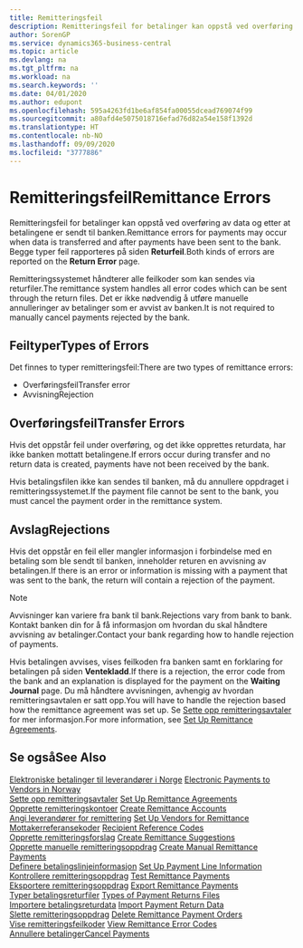 ```yaml
---
title: Remitteringsfeil
description: Remitteringsfeil for betalinger kan oppstå ved overføring av data og etter at betalingene er sendt til banken. Begge typer feil rapporteres på siden Returfeil.
author: SorenGP
ms.service: dynamics365-business-central
ms.topic: article
ms.devlang: na
ms.tgt_pltfrm: na
ms.workload: na
ms.search.keywords: ''
ms.date: 04/01/2020
ms.author: edupont
ms.openlocfilehash: 595a4263fd1be6af854fa00055dcead769074f99
ms.sourcegitcommit: a80afd4e5075018716efad76d82a54e158f1392d
ms.translationtype: HT
ms.contentlocale: nb-NO
ms.lasthandoff: 09/09/2020
ms.locfileid: "3777886"
---
```

# <a name="remittance-errors"></a><span data-ttu-id="8e6b4-104">Remitteringsfeil</span><span class="sxs-lookup"><span data-stu-id="8e6b4-104">Remittance Errors</span></span>
<span data-ttu-id="8e6b4-105">Remitteringsfeil for betalinger kan oppstå ved overføring av data og etter at betalingene er sendt til banken.</span><span class="sxs-lookup"><span data-stu-id="8e6b4-105">Remittance errors for payments may occur when data is transferred and after payments have been sent to the bank.</span></span> <span data-ttu-id="8e6b4-106">Begge typer feil rapporteres på siden **Returfeil**.</span><span class="sxs-lookup"><span data-stu-id="8e6b4-106">Both kinds of errors are reported on the **Return Error** page.</span></span>  

<span data-ttu-id="8e6b4-107">Remitteringssystemet håndterer alle feilkoder som kan sendes via returfiler.</span><span class="sxs-lookup"><span data-stu-id="8e6b4-107">The remittance system handles all error codes which can be sent through the return files.</span></span> <span data-ttu-id="8e6b4-108">Det er ikke nødvendig å utføre manuelle annulleringer av betalinger som er avvist av banken.</span><span class="sxs-lookup"><span data-stu-id="8e6b4-108">It is not required to manually cancel payments rejected by the bank.</span></span>  

## <a name="types-of-errors"></a><span data-ttu-id="8e6b4-109">Feiltyper</span><span class="sxs-lookup"><span data-stu-id="8e6b4-109">Types of Errors</span></span>  
<span data-ttu-id="8e6b4-110">Det finnes to typer remitteringsfeil:</span><span class="sxs-lookup"><span data-stu-id="8e6b4-110">There are two types of remittance errors:</span></span>  

- <span data-ttu-id="8e6b4-111">Overføringsfeil</span><span class="sxs-lookup"><span data-stu-id="8e6b4-111">Transfer error</span></span>  
- <span data-ttu-id="8e6b4-112">Avvisning</span><span class="sxs-lookup"><span data-stu-id="8e6b4-112">Rejection</span></span>  

## <a name="transfer-errors"></a><span data-ttu-id="8e6b4-113">Overføringsfeil</span><span class="sxs-lookup"><span data-stu-id="8e6b4-113">Transfer Errors</span></span>  
<span data-ttu-id="8e6b4-114">Hvis det oppstår feil under overføring, og det ikke opprettes returdata, har ikke banken mottatt betalingene.</span><span class="sxs-lookup"><span data-stu-id="8e6b4-114">If errors occur during transfer and no return data is created, payments have not been received by the bank.</span></span>  

<span data-ttu-id="8e6b4-115">Hvis betalingsfilen ikke kan sendes til banken, må du annullere oppdraget i remitteringssystemet.</span><span class="sxs-lookup"><span data-stu-id="8e6b4-115">If the payment file cannot be sent to the bank, you must cancel the payment order in the remittance system.</span></span>  

## <a name="rejections"></a><span data-ttu-id="8e6b4-116">Avslag</span><span class="sxs-lookup"><span data-stu-id="8e6b4-116">Rejections</span></span>  
<span data-ttu-id="8e6b4-117">Hvis det oppstår en feil eller mangler informasjon i forbindelse med en betaling som ble sendt til banken, inneholder returen en avvisning av betalingen.</span><span class="sxs-lookup"><span data-stu-id="8e6b4-117">If there is an error or information is missing with a payment that was sent to the bank, the return will contain a rejection of the payment.</span></span>  

> [!NOTE]  
>  <span data-ttu-id="8e6b4-118">Avvisninger kan variere fra bank til bank.</span><span class="sxs-lookup"><span data-stu-id="8e6b4-118">Rejections vary from bank to bank.</span></span> <span data-ttu-id="8e6b4-119">Kontakt banken din for å få informasjon om hvordan du skal håndtere avvisning av betalinger.</span><span class="sxs-lookup"><span data-stu-id="8e6b4-119">Contact your bank regarding how to handle rejection of payments.</span></span>  

<span data-ttu-id="8e6b4-120">Hvis betalingen avvises, vises feilkoden fra banken samt en forklaring for betalingen på siden **Ventekladd**.</span><span class="sxs-lookup"><span data-stu-id="8e6b4-120">If there is a rejection, the error code from the bank and an explanation is displayed for the payment on the **Waiting Journal** page.</span></span> <span data-ttu-id="8e6b4-121">Du må håndtere avvisningen, avhengig av hvordan remitteringsavtalen er satt opp.</span><span class="sxs-lookup"><span data-stu-id="8e6b4-121">You will have to handle the rejection based how the remittance agreement was set up.</span></span> <span data-ttu-id="8e6b4-122">Se [Sette opp remitteringsavtaler](how-to-set-up-remittance-agreements.md) for mer informasjon.</span><span class="sxs-lookup"><span data-stu-id="8e6b4-122">For more information, see [Set Up Remittance Agreements](how-to-set-up-remittance-agreements.md).</span></span>  

## <a name="see-also"></a><span data-ttu-id="8e6b4-123">Se også</span><span class="sxs-lookup"><span data-stu-id="8e6b4-123">See Also</span></span>  
 <span data-ttu-id="8e6b4-124">[Elektroniske betalinger til leverandører i Norge](electronic-payments-to-vendors-in-norway.md) </span><span class="sxs-lookup"><span data-stu-id="8e6b4-124">[Electronic Payments to Vendors in Norway](electronic-payments-to-vendors-in-norway.md) </span></span>  
 <span data-ttu-id="8e6b4-125">[Sette opp remitteringsavtaler](how-to-set-up-remittance-agreements.md) </span><span class="sxs-lookup"><span data-stu-id="8e6b4-125">[Set Up Remittance Agreements](how-to-set-up-remittance-agreements.md) </span></span>  
 <span data-ttu-id="8e6b4-126">[Opprette remitteringskontoer](how-to-create-remittance-accounts.md) </span><span class="sxs-lookup"><span data-stu-id="8e6b4-126">[Create Remittance Accounts](how-to-create-remittance-accounts.md) </span></span>  
 <span data-ttu-id="8e6b4-127">[Angi leverandører for remittering](how-to-set-up-vendors-for-remittance.md) </span><span class="sxs-lookup"><span data-stu-id="8e6b4-127">[Set Up Vendors for Remittance](how-to-set-up-vendors-for-remittance.md) </span></span>  
 <span data-ttu-id="8e6b4-128">[Mottakerreferansekoder](recipient-reference-codes.md) </span><span class="sxs-lookup"><span data-stu-id="8e6b4-128">[Recipient Reference Codes](recipient-reference-codes.md) </span></span>  
 <span data-ttu-id="8e6b4-129">[Opprette remitteringsforslag](how-to-create-remittance-suggestions.md) </span><span class="sxs-lookup"><span data-stu-id="8e6b4-129">[Create Remittance Suggestions](how-to-create-remittance-suggestions.md) </span></span>  
 <span data-ttu-id="8e6b4-130">[Opprette manuelle remitteringsoppdrag](how-to-create-manual-remittance-payments.md) </span><span class="sxs-lookup"><span data-stu-id="8e6b4-130">[Create Manual Remittance Payments](how-to-create-manual-remittance-payments.md) </span></span>  
 <span data-ttu-id="8e6b4-131">[Definere betalingslinjeinformasjon](how-to-set-up-payment-line-information.md) </span><span class="sxs-lookup"><span data-stu-id="8e6b4-131">[Set Up Payment Line Information](how-to-set-up-payment-line-information.md) </span></span>  
 <span data-ttu-id="8e6b4-132">[Kontrollere remitteringsoppdrag](how-to-test-remittance-payments.md) </span><span class="sxs-lookup"><span data-stu-id="8e6b4-132">[Test Remittance Payments](how-to-test-remittance-payments.md) </span></span>  
 <span data-ttu-id="8e6b4-133">[Eksportere remitteringsoppdrag](how-to-export-remittance-payments.md) </span><span class="sxs-lookup"><span data-stu-id="8e6b4-133">[Export Remittance Payments](how-to-export-remittance-payments.md) </span></span>  
 <span data-ttu-id="8e6b4-134">[Typer betalingsreturfiler](types-of-payment-returns-files.md) </span><span class="sxs-lookup"><span data-stu-id="8e6b4-134">[Types of Payment Returns Files](types-of-payment-returns-files.md) </span></span>  
 <span data-ttu-id="8e6b4-135">[Importere betalingsreturdata](how-to-import-payment-return-data.md) </span><span class="sxs-lookup"><span data-stu-id="8e6b4-135">[Import Payment Return Data](how-to-import-payment-return-data.md) </span></span>  
 <span data-ttu-id="8e6b4-136">[Slette remitteringsoppdrag](how-to-delete-remittance-payment-orders.md) </span><span class="sxs-lookup"><span data-stu-id="8e6b4-136">[Delete Remittance Payment Orders](how-to-delete-remittance-payment-orders.md) </span></span>  
 <span data-ttu-id="8e6b4-137">[Vise remitteringsfeilkoder](how-to-view-remittance-error-codes.md) </span><span class="sxs-lookup"><span data-stu-id="8e6b4-137">[View Remittance Error Codes](how-to-view-remittance-error-codes.md) </span></span>  
 [<span data-ttu-id="8e6b4-138">Annullere betalinger</span><span class="sxs-lookup"><span data-stu-id="8e6b4-138">Cancel Payments</span></span>](how-to-cancel-payments.md)

